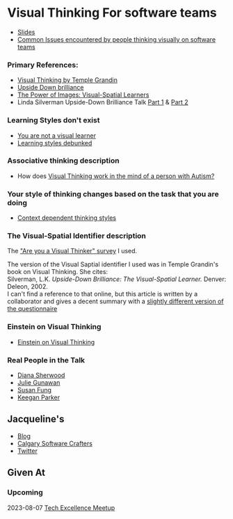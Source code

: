 # Visual Thinking For software teams

* [Slides](https://github.com/jmasonlee/Talks/tree/master/Slides)
* [Common Issues encountered by people thinking visually on software teams](https://github.com/jmasonlee/Talks/blob/master/Notes/recommendations_for_visual_thinking.md)

### Primary References:
- [Visual Thinking by Temple Grandin](https://www.penguinrandomhouse.com/books/673207/visual-thinking-by-temple-grandin/)
- [Upside Down brilliance](https://l-atent.be/wp-content/uploads/2020/12/Upside-Down-Brilliance-A4-pdf.pdf)
- [The Power of Images: Visual-Spatial Learners](https://citeseerx.ist.psu.edu/document?repid=rep1&type=pdf&doi=88142b4839b69727043fa944ec35ba7a950ad037)
- Linda Silverman Upside-Down Brilliance Talk [Part 1](https://youtu.be/2vwQyeV-LQ4) & [Part 2](https://youtu.be/YC5h080Mngk)

### Learning Styles don't exist
- [You are not a visual learner](https://www.youtube.com/watch?v=rhgwIhB58PA)
- [Learning styles debunked](https://www.psychologicalscience.org/journals/pspi/PSPI_9_3.pdf)

### Associative thinking description
- How does [Visual Thinking work in the mind of a person with Autism?](https://www.ncbi.nlm.nih.gov/pmc/articles/PMC2677580/)

### Your style of thinking changes based on the task that you are doing
- [Context dependent thinking styles](https://www.sciencedirect.com/science/article/abs/pii/S1053811917302379)

### The Visual-Spatial Identifier description
The ["Are you a Visual Thinker" survey](https://forms.gle/pR2WpuGARt2icz447) I used.

The version of the Visual Saptial identifier I used was in Temple Grandin's book on Visual Thinking. She cites:  
Silverman, L.K. _Upside-Down Brilliance: The Visual-Spatial Learner._ Denver: Deleon, 2002.  
I can't find a reference to that online, but this article is written by a collaborator and gives a decent summary with a [slightly different version of the questionnaire](
https://docplayer.net/21441570-Classroom-identification-of-visual-spatial-learners-steven-c-haas.html)

### Einstein on Visual Thinking
- [Einstein on Visual Thinking](https://www.visualscribing.com/blog/2019-11-11-einstein-on-visual-thinking)

### Real People in the Talk

* [Diana Sherwood](https://www.linkedin.com/in/dianasherwood5000/)
* [Julie Gunawan](https://www.linkedin.com/in/julie-gunawan/)
* [Susan Fung](https://www.linkedin.com/in/susan-fung/)
* [Keegan Parker](https://www.linkedin.com/in/keeganparker/)

## Jacqueline's<!-- include: jacqueline.md -->

* [Blog](http://jmasonlee.github.io/)
* [Calgary Software Crafters](https://www.meetup.com/Calgary-Software-Crafters/)
* [Twitter](https://twitter.com/jmasonlee)


<!-- endInclude -->

## Given At
### Upcoming
2023-08-07 [Tech Excellence Meetup](https://www.meetup.com/techexcellence/events/294944742/)
